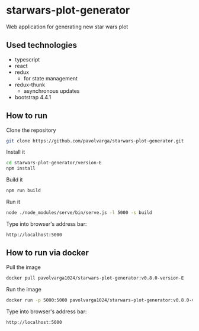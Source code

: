# starwars-plot-generator
Web application for generating new star wars plot

## Used technologies
  * typescript
  * react
  * redux
    * for state management
  * redux-thunk
    * asynchronous updates
  * bootstrap 4.4.1

## How to run
Clone the repository
```sh
git clone https://github.com/pavolvarga/starwars-plot-generator.git
```
Install it
```sh
cd starwars-plot-generator/version-E
npm install
```
Build it
```sh
npm run build
```
Run it
```sh
node ./node_modules/serve/bin/serve.js -l 5000 -s build
```
Type into browser's address bar:
```
http://localhost:5000
```

## How to run via docker
Pull the image
```sh
docker pull pavolvarga1024/starwars-plot-generator:v0.8.0-version-E
```

Run the image
```sh
docker run -p 5000:5000 pavolvarga1024/starwars-plot-generator:v0.8.0-version-E
```

Type into browser's address bar:
```
http://localhost:5000
```
